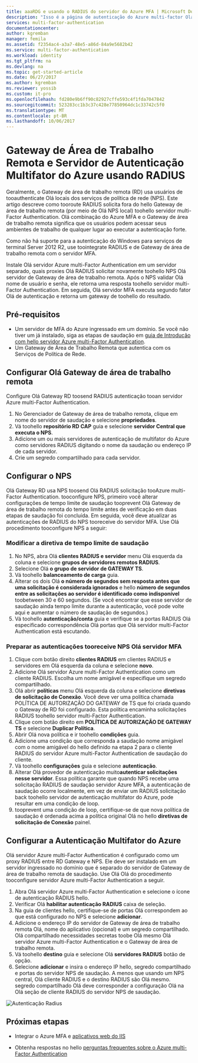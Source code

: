```yaml
---
title: aaaRDG e usando o RADIUS do servidor do Azure MFA | Microsoft Docs
description: "Isso é a página de autenticação do Azure multi-factor Olá ajudará na implantação do Gateway de área de trabalho remota (RD) e servidor Azure multi-Factor Authentication usando RADIUS."
services: multi-factor-authentication
documentationcenter: 
author: kgremban
manager: femila
ms.assetid: f2354ac4-a3a7-48e5-a86d-84a9e5682b42
ms.service: multi-factor-authentication
ms.workload: identity
ms.tgt_pltfrm: na
ms.devlang: na
ms.topic: get-started-article
ms.date: 06/27/2017
ms.author: kgremban
ms.reviewer: yossib
ms.custom: it-pro
ms.openlocfilehash: fd280e9b6ff90c82927cffe593c4f1fda7047842
ms.sourcegitcommit: 523283cc1b3c37c428e77850964dc1c33742c5f0
ms.translationtype: MT
ms.contentlocale: pt-BR
ms.lasthandoff: 10/06/2017
---
```

# <a name="remote-desktop-gateway-and-azure-multi-factor-authentication-server-using-radius"></a>Gateway de Área de Trabalho Remota e Servidor de Autenticação Multifator do Azure usando RADIUS
Geralmente, o Gateway de área de trabalho remota (RD) usa usuários de tooauthenticate Olá locais dos serviços de política de rede (NPS). Este artigo descreve como tooroute RADIUS solicita fora do hello Gateway de área de trabalho remota (por meio de Olá NPS local) toohello servidor multi-Factor Authentication. Olá combinação do Azure MFA e o Gateway de área de trabalho remota significa que os usuários podem acessar seus ambientes de trabalho de qualquer lugar ao executar a autenticação forte. 

Como não há suporte para a autenticação do Windows para serviços de terminal Server 2012 R2, use toointegrate RADIUS e de Gateway de área de trabalho remota com o servidor MFA. 

Instale Olá servidor Azure multi-Factor Authentication em um servidor separado, quais proxies Olá RADIUS solicitar novamente toohello NPS Olá servidor de Gateway de área de trabalho remota. Após o NPS validar Olá nome de usuário e senha, ele retorna uma resposta toohello servidor multi-Factor Authentication. Em seguida, Olá servidor MFA executa segundo fator Olá de autenticação e retorna um gateway de toohello do resultado.

## <a name="prerequisites"></a>Pré-requisitos

- Um servidor de MFA do Azure ingressado em um domínio. Se você não tiver um já instalado, siga as etapas de saudação em [guia de Introdução com hello servidor Azure multi-Factor Authentication](multi-factor-authentication-get-started-server.md).
- Um Gateway de Área de Trabalho Remota que autentica com os Serviços de Política de Rede.

## <a name="configure-hello-remote-desktop-gateway"></a>Configurar Olá Gateway de área de trabalho remota
Configure Olá Gateway RD toosend RADIUS autenticação tooan servidor Azure multi-Factor Authentication. 

1. No Gerenciador de Gateway de área de trabalho remota, clique em nome do servidor de saudação e selecione **propriedades**.
2. Vá toohello **repositório RD CAP** guia e selecione **servidor Central que executa o NPS**. 
3. Adicione um ou mais servidores de autenticação de multifator do Azure como servidores RADIUS digitando o nome da saudação ou endereço IP de cada servidor. 
4. Crie um segredo compartilhado para cada servidor.

## <a name="configure-nps"></a>Configurar o NPS
Olá Gateway RD usa NPS toosend Olá RADIUS solicitação tooAzure multi-Factor Authentication. tooconfigure NPS, primeiro você alterar configurações de tempo limite de saudação tooprevent Olá Gateway de área de trabalho remota do tempo limite antes de verificação em duas etapas de saudação foi concluída. Em seguida, você deve atualizar as autenticações de RADIUS do NPS tooreceive do servidor MFA. Use Olá procedimento tooconfigure NPS a seguir:

### <a name="modify-hello-timeout-policy"></a>Modificar a diretiva de tempo limite de saudação

1. No NPS, abra Olá **clientes RADIUS e servidor** menu Olá esquerda da coluna e selecione **grupos de servidores remotos RADIUS**. 
2. Selecione Olá **o grupo de servidor de GATEWAY TS**. 
3. Vá toohello **balanceamento de carga** guia. 
4. Alterar os dois Olá **o número de segundos sem resposta antes que uma solicitação é considerada ignorados** e hello **número de segundos entre as solicitações ao servidor é identificado como indisponível** toobetween 30 e 60 segundos. (Se você encontrar que esse servidor de saudação ainda tempo limite durante a autenticação, você pode volte aqui e aumentar o número de saudação de segundos.)
5. Vá toohello **autenticação/conta** guia e verifique se a portas RADIUS Olá especificado correspondência Olá portas que Olá servidor multi-Factor Authentication está escutando.

### <a name="prepare-nps-tooreceive-authentications-from-hello-mfa-server"></a>Preparar as autenticações tooreceive NPS Olá servidor MFA

1. Clique com botão direito **clientes RADIUS** em clientes RADIUS e servidores em Olá esquerda da coluna e selecione **novo**.
2. Adicione Olá servidor Azure multi-Factor Authentication como um cliente RADIUS. Escolha um nome amigável e especifique um segredo compartilhado.
3. Olá abrir **políticas** menu Olá esquerda da coluna e selecione **diretivas de solicitação de Conexão**. Você deve ver uma política chamada POLÍTICA DE AUTORIZAÇÃO DO GATEWAY de TS que foi criada quando o Gateway de RD foi configurado. Esta política encaminha solicitações RADIUS toohello servidor multi-Factor Authentication.
4. Clique com botão direito em **POLÍTICA DE AUTORIZAÇÃO DE GATEWAY TS** e selecione **Duplicar Política**. 
5. Abrir Olá nova política e ir toohello **condições** guia.
6. Adicione uma condição que corresponda a saudação nome amigável com o nome amigável do hello definido na etapa 2 para o cliente RADIUS do servidor Azure multi-Factor Authentication de saudação do cliente. 
7. Vá toohello **configurações** guia e selecione **autenticação**.
8. Alterar Olá provedor de autenticação muito**autenticar solicitações nesse servidor**. Essa política garante que quando NPS recebe uma solicitação RADIUS de saudação servidor Azure MFA, a autenticação de saudação ocorre localmente, em vez de enviar um RADIUS solicitação back toohello servidor de autenticação multifator do Azure, pode resultar em uma condição de loop. 
9. tooprevent uma condição de loop, certifique-se de que nova política de saudação é ordenada acima a política original Olá no hello **diretivas de solicitação de Conexão** painel.

## <a name="configure-azure-multi-factor-authentication"></a>Configurar a Autenticação Multifator do Azure

Olá servidor Azure multi-Factor Authentication é configurado como um proxy RADIUS entre RD Gateway e NPS.  Ele deve ser instalado em um servidor ingressado no domínio que é separado do servidor de Gateway de área de trabalho remota de saudação. Use Olá Olá do procedimento tooconfigure servidor Azure multi-Factor Authentication a seguir.

1. Abra Olá servidor Azure multi-Factor Authentication e selecione o ícone de autenticação RADIUS hello. 
2. Verificar Olá **habilitar autenticação RADIUS** caixa de seleção.
3. Na guia de clientes hello, certifique-se de portas Olá correspondem ao que está configurado no NPS e selecione **adicionar**.
4. Adicione o endereço IP do servidor de Gateway de área de trabalho remota Olá, nome do aplicativo (opcional) e um segredo compartilhado. Olá compartilhado necessidades secretas toobe Olá mesmo Olá servidor Azure multi-Factor Authentication e o Gateway de área de trabalho remota.
3. Vá toohello **destino** guia e selecione Olá **servidores RADIUS** botão de opção.
4. Selecione **adicionar** e insira o endereço IP hello, segredo compartilhado e portas do servidor NPS de saudação. A menos que usando um NPS central, Olá cliente RADIUS e o destino RADIUS são Olá mesmo. segredo compartilhado Olá deve corresponder a configuração Olá na Olá seção de cliente RADIUS do servidor NPS de saudação.

![Autenticação Radius](./media/multi-factor-authentication-get-started-server-rdg/radius.png)

## <a name="next-steps"></a>Próximas etapas

- Integrar o Azure MFA e [aplicativos web do IIS](multi-factor-authentication-get-started-server-iis.md)

- Obtenha respostas no hello [perguntas frequentes sobre o Azure multi-Factor Authentication](multi-factor-authentication-faq.md)
